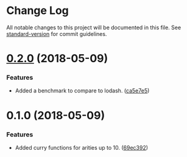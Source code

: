 # Change Log

All notable changes to this project will be documented in this file. See [standard-version](https://github.com/conventional-changelog/standard-version) for commit guidelines.

<a name="0.2.0"></a>
# [0.2.0](http://critocrito/curry/compare/v0.1.0...v0.2.0) (2018-05-09)


### Features

* Added a benchmark to compare to lodash. ([ca5e7e5](http://critocrito/curry/commits/ca5e7e5))



<a name="0.1.0"></a>
# 0.1.0 (2018-05-09)


### Features

* Added curry functions for arities up to 10. ([69ec392](http://critocrito/curry/commits/69ec392))
